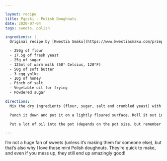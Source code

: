 ```yaml
---

layout: recipe
title: Pączki - Polish Doughnuts
date: 2020-07-04
tags: sweets, polish

ingredients: |
  Original recipe by [Kwestia Smaku](https://www.kwestiasmaku.com/przepis/mini-paczusie-lekkie-i-puszyste).

  - 250g of flour
  - 17.5g of fresh yeast
  - 25g of sugar
  - 125ml of warm milk (50° Celsius, 120°F)
  - 50g of soft butter
  - 3 egg yolks
  - 10g of honey
  - Pinch of salt
  - Vegetable oil for frying
  - Powdered sugar

directions: |
  Mix the dry ingredients (flour, sugar, salt and crumbled yeast) with the wet ones (milk, egg yolks and honey) for a few minutes by hand or in a stand mixer. When it’ll be a cohesive ball, add the soft butter and mix for 10 minutes more. Once everything will get together, put it into an oiled bowl and cover with a towel for one hour.

  Punch it down and put it on a lightly floured surface. Roll it out into a long roll and divide the dough into 15-25g pieces, depends on your preference in size (remember, they’ll be around twice as big when done. I recommend to use a kitchen scale for the first one, and then eyeball the rest). Put them all on some baking paper and leave for 30 minutes, so they’ll grow slightly larger.

  Put a lot of oil into the pot (depends on the pot size, but remember the dough balls should be completely covered by oil) and get it to 170° Celsius (340°F). Make sure you won’t get the temperature way higher - that can burn the dough. Put in as many dough balls as you can, but remember not to overcrowd the pot. Let them fry on each side for 2 minutes, until golden brown. Remove them and put them on a paper towel to drain. After a minute or two out of the pan, while still hot, cover them with powdered sugar.

---
```


I’m not a huge fan of sweets (unless it’s making them for someone else), but that’s also why I love those mini Polish doughnuts. They’re quick to make, and even if you mess up, they still end up amazingly good!
